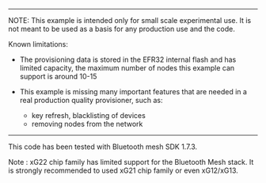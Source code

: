 
---------------------------------------------------------------------------------
NOTE: This example is intended only for small scale experimental use. It is 
not meant to be used as a basis for any production use and the code.

Known limitations:

* The provisioning data is stored in the EFR32 internal flash and has limited capacity, 
  the maximum number of nodes this example can support is around 10-15 

* This example is missing many important features that are needed in a real production 
  quality provisioner, such as:
    - key refresh, blacklisting of devices
    - removing nodes from the network

---------------------------------------------------------------------------------

This code has been tested with Bluetooth mesh SDK 1.7.3.

Note : xG22 chip family has limited support for the Bluetooth Mesh stack. It is strongly
recommended to used xG21 chip family or even xG12/xG13.